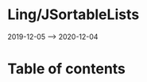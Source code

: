 Ling/JSortableLists
================
2019-12-05 --> 2020-12-04




Table of contents
===========





